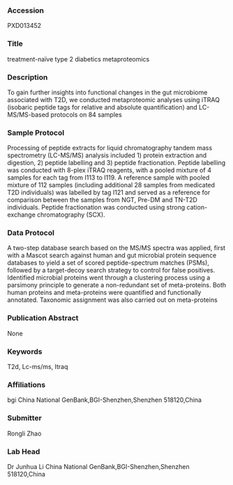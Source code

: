 ### Accession
PXD013452

### Title
treatment-naïve type 2 diabetics metaproteomics

### Description
To gain further insights into functional changes in the gut microbiome associated with T2D, we conducted metaproteomic analyses using iTRAQ (isobaric peptide tags for relative and absolute quantification) and LC-MS/MS-based protocols on 84 samples

### Sample Protocol
Processing of peptide extracts for liquid chromatography tandem mass spectrometry (LC-MS/MS) analysis included 1) protein extraction and digestion, 2) peptide labelling and 3) peptide fractionation. Peptide labelling was conducted with 8-plex iTRAQ reagents, with a pooled mixture of 4 samples for each tag from I113 to I119. A reference sample with pooled mixture of 112 samples (including additional 28 samples from medicated T2D individuals) was labelled by tag I121 and served as a reference for comparison between the samples from NGT, Pre-DM and TN-T2D individuals. Peptide fractionation was conducted using strong cation-exchange chromatography (SCX).

### Data Protocol
A two-step database search based on the MS/MS spectra was applied, first with a Mascot search against human and gut microbial protein sequence databases to yield a set of scored peptide-spectrum matches (PSMs), followed by a target-decoy search strategy to control for false positives. Identified microbial proteins went through a clustering process using a parsimony principle to generate a non-redundant set of meta-proteins. Both human proteins and meta-proteins were quantified and functionally annotated. Taxonomic assignment was also carried out on meta-proteins

### Publication Abstract
None

### Keywords
T2d, Lc-ms/ms, Itraq

### Affiliations
bgi
China National GenBank,BGI-Shenzhen,Shenzhen 518120,China

### Submitter
Rongli Zhao

### Lab Head
Dr Junhua Li
China National GenBank,BGI-Shenzhen,Shenzhen 518120,China


